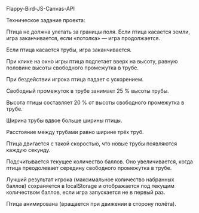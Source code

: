Flappy-Bird-JS-Canvas-API

Техническое задание проекта:

Птица не должна улетать за границы поля. Если птица касается земли, игра заканчивается, если «потолка» — игра продолжается.

Если птица касается трубы, игра заканчивается.

При клике на окно игры птица подлетает вверх на высоту, равную половине высоты свободного промежутка в трубе.

При бездействии игрока птица падает с ускорением.

Свободный промежуток в трубе занимает 25 % высоты трубы.

Высота птицы составляет 20 % от высоты свободного промежутка в трубе.

Ширина трубы вдвое больше ширины птицы.

Расстояние между трубами равно ширине трёх труб.

Птица двигается с такой скоростью, что новые трубы появляются каждую секунду.

Подсчитывается текущее количество баллов. Оно увеличивается, когда птица преодолевает середину свободного промежутка в трубе.

Лучший результат игрока (максимальное количество набранных баллов) сохраняется в localStorage и отображается под текущим количеством баллов, если игра запускается не в первый раз.

Птица анимирована (вращается при движении в сторону полёта).
